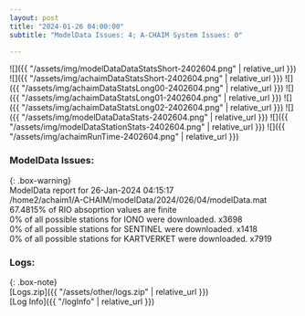 ```yaml
---
layout: post
title: "2024-01-26 04:00:00"
subtitle: "ModelData Issues: 4; A-CHAIM System Issues: 0"

---
```


![]({{ "/assets/img/modelDataDataStatsShort-2402604.png" | relative_url }})
![]({{ "/assets/img/achaimDataStatsShort-2402604.png" | relative_url }})
![]({{ "/assets/img/achaimDataStatsLong00-2402604.png" | relative_url }})
![]({{ "/assets/img/achaimDataStatsLong01-2402604.png" | relative_url }})
![]({{ "/assets/img/achaimDataStatsLong02-2402604.png" | relative_url }})
![]({{ "/assets/img/modelDataDataStats-2402604.png" | relative_url }})
![]({{ "/assets/img/modelDataStationStats-2402604.png" | relative_url }})
![]({{ "/assets/img/achaimRunTime-2402604.png" | relative_url }})


### ModelData Issues:  
  
{: .box-warning}  
 ModelData report for 26-Jan-2024 04:15:17   
 /home2/achaim1/A-CHAIM/modelData/2024/026/04/modelData.mat   
 67.4815% of RIO absoprtion values are finite   
 0% of all possible stations for IONO were downloaded. x3698   
 0% of all possible stations for SENTINEL were downloaded. x1418   
 0% of all possible stations for KARTVERKET were downloaded. x7919   
  


### Logs:  
  
{: .box-note}  
[Logs.zip]({{ "/assets/other/logs.zip" | relative_url }})  
[Log Info]({{ "/logInfo" | relative_url }})  
